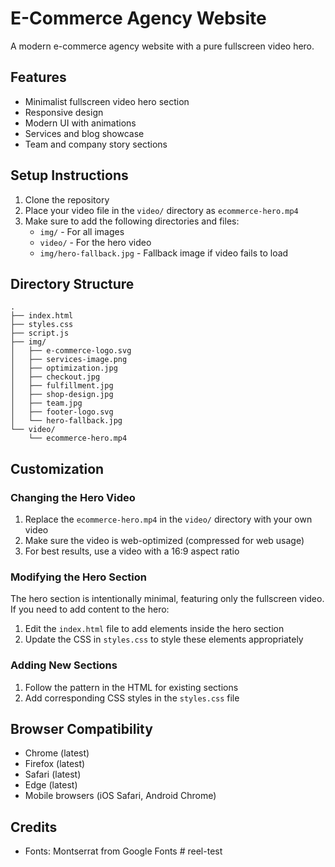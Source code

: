# E-Commerce Agency Website

A modern e-commerce agency website with a pure fullscreen video hero.

## Features

- Minimalist fullscreen video hero section
- Responsive design
- Modern UI with animations
- Services and blog showcase
- Team and company story sections

## Setup Instructions

1. Clone the repository
2. Place your video file in the `video/` directory as `ecommerce-hero.mp4`
3. Make sure to add the following directories and files:
   - `img/` - For all images
   - `video/` - For the hero video
   - `img/hero-fallback.jpg` - Fallback image if video fails to load

## Directory Structure

```
.
├── index.html
├── styles.css
├── script.js
├── img/
│   ├── e-commerce-logo.svg
│   ├── services-image.png
│   ├── optimization.jpg
│   ├── checkout.jpg
│   ├── fulfillment.jpg
│   ├── shop-design.jpg
│   ├── team.jpg
│   ├── footer-logo.svg
│   └── hero-fallback.jpg
└── video/
    └── ecommerce-hero.mp4
```

## Customization

### Changing the Hero Video

1. Replace the `ecommerce-hero.mp4` in the `video/` directory with your own video
2. Make sure the video is web-optimized (compressed for web usage)
3. For best results, use a video with a 16:9 aspect ratio

### Modifying the Hero Section

The hero section is intentionally minimal, featuring only the fullscreen video. If you need to add content to the hero:

1. Edit the `index.html` file to add elements inside the hero section
2. Update the CSS in `styles.css` to style these elements appropriately

### Adding New Sections

1. Follow the pattern in the HTML for existing sections
2. Add corresponding CSS styles in the `styles.css` file

## Browser Compatibility

- Chrome (latest)
- Firefox (latest)
- Safari (latest)
- Edge (latest)
- Mobile browsers (iOS Safari, Android Chrome)

## Credits

- Fonts: Montserrat from Google Fonts #   r e e l - t e s t 
 
 